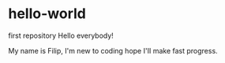 # hello-world
first repository
Hello everybody!

My name is Filip, I'm new to coding hope I'II make fast progress.
